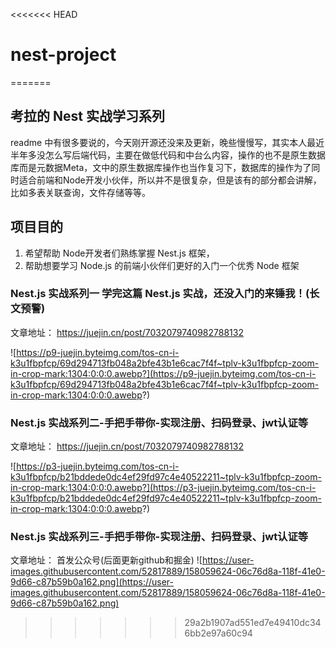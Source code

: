 <<<<<<< HEAD
# nest-project
=======
## 考拉的 Nest 实战学习系列

readme 中有很多要说的，今天刚开源还没来及更新，晚些慢慢写，其实本人最近半年多没怎么写后端代码，主要在做低代码和中台么内容，操作的也不是原生数据库而是元数据Meta，文中的原生数据库操作也当作复习下，数据库的操作为了同时适合前端和Node开发小伙伴，所以并不是很复杂，但是该有的部分都会讲解，比如多表关联查询，文件存储等等。

## 项目目的
1. 希望帮助 Node开发者们熟练掌握 Nest.js 框架，
2. 帮助想要学习 Node.js 的前端小伙伴们更好的入门一个优秀 Node 框架

### Nest.js 实战系列一 学完这篇 Nest.js 实战，还没入门的来锤我！(长文预警)
 文章地址： https://juejin.cn/post/7032079740982788132
 
![https://p9-juejin.byteimg.com/tos-cn-i-k3u1fbpfcp/69d294713fb048a2bfe43b1e6cac7f4f~tplv-k3u1fbpfcp-zoom-in-crop-mark:1304:0:0:0.awebp?](https://p9-juejin.byteimg.com/tos-cn-i-k3u1fbpfcp/69d294713fb048a2bfe43b1e6cac7f4f~tplv-k3u1fbpfcp-zoom-in-crop-mark:1304:0:0:0.awebp?)

### Nest.js 实战系列二-手把手带你-实现注册、扫码登录、jwt认证等
 文章地址： https://juejin.cn/post/7032079740982788132
 
![https://p3-juejin.byteimg.com/tos-cn-i-k3u1fbpfcp/b21bddede0dc4ef29fd97c4e40522211~tplv-k3u1fbpfcp-zoom-in-crop-mark:1304:0:0:0.awebp?](https://p3-juejin.byteimg.com/tos-cn-i-k3u1fbpfcp/b21bddede0dc4ef29fd97c4e40522211~tplv-k3u1fbpfcp-zoom-in-crop-mark:1304:0:0:0.awebp?)

### Nest.js 实战系列三-手把手带你-实现注册、扫码登录、jwt认证等
 文章地址： 首发公众号(后面更新github和掘金)
 ![https://user-images.githubusercontent.com/52817889/158059624-06c76d8a-118f-41e0-9d66-c87b59b0a162.png](https://user-images.githubusercontent.com/52817889/158059624-06c76d8a-118f-41e0-9d66-c87b59b0a162.png)
>>>>>>> 29a2b1907ad551ed7e49410dc346bb2e97a60c94
